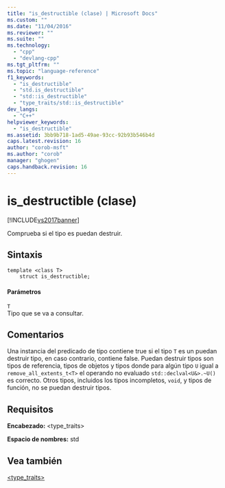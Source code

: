 ```yaml
---
title: "is_destructible (clase) | Microsoft Docs"
ms.custom: ""
ms.date: "11/04/2016"
ms.reviewer: ""
ms.suite: ""
ms.technology: 
  - "cpp"
  - "devlang-cpp"
ms.tgt_pltfrm: ""
ms.topic: "language-reference"
f1_keywords: 
  - "is_destructible"
  - "std.is_destructible"
  - "std::is_destructible"
  - "type_traits/std::is_destructible"
dev_langs: 
  - "C++"
helpviewer_keywords: 
  - "is_destructible"
ms.assetid: 3bb9b718-1ad5-49ae-93cc-92b93b546b4d
caps.latest.revision: 16
author: "corob-msft"
ms.author: "corob"
manager: "ghogen"
caps.handback.revision: 16
---
```

# is_destructible (clase)
[!INCLUDE[vs2017banner](../assembler/inline/includes/vs2017banner.md)]

Comprueba si el tipo es puedan destruir.  
  
## Sintaxis  
  
```  
template <class T>  
    struct is_destructible;  
```  
  
#### Parámetros  
 `T`  
 Tipo que se va a consultar.  
  
## Comentarios  
 Una instancia del predicado de tipo contiene true si el tipo `T` es un puedan destruir tipo, en caso contrario, contiene false. Puedan destruir tipos son tipos de referencia, tipos de objetos y tipos donde para algún tipo `U` igual a `remove_all_extents_t<T>` el operando no evaluado `std::declval<U&>.~U()` es correcto. Otros tipos, incluidos los tipos incompletos, `void`, y tipos de función, no se puedan destruir tipos.  
  
## Requisitos  
 **Encabezado:** \<type\_traits\>  
  
 **Espacio de nombres:** std  
  
## Vea también  
 [\<type\_traits\>](../standard-library/type-traits.md)